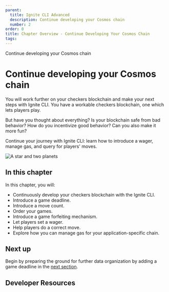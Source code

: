 ```yaml
---
parent:
  title: Ignite CLI Advanced
  description: Continue developing your Cosmos chain
  number: 2
order: 0
title: Chapter Overview - Continue Developing Your Cosmos Chain
tags:
---
```


<div class="tm-overline tm-rf-1 tm-lh-title tm-medium tm-muted">Continue developing your Cosmos chain</div>
<h1 class="mt-4 mb-6">Continue developing your Cosmos chain</h1>

You will work further on your checkers blockchain and make your next steps with Ignite CLI. You have a workable checkers blockchain, one which lets players play.

But have you thought about everything? Is your blockchain safe from bad behavior? How do you incentivize good behavior? Can you also make it more fun?

Continue your journey with Ignite CLI: learn how to introduce a wager, manage gas, and query for players' moves.

![A star and two planets](/lp-images/ida_dev_portal_lp_hero-02.png)

## In this chapter

<HighlightBox type="learning">

In this chapter, you will:

* Continuously develop your checkers blockchain with the Ignite CLI.
* Introduce a game deadline.
* Introduce a move count.
* Order your games.
* Introduce a game forfeiting mechanism.
* Let players set a wager.
* Help players do a correct move.
* Explore how you can manage gas for your application-specific chain.

</HighlightBox>

<card-module/>

## Next up

Begin by preparing the ground for further data organization by adding a game deadline in the [next section](./1-game-deadline.md).

## Developer Resources

<div v-for="resource in $themeConfig.resources">
  <Resource
    :title="resource.title"
    :description="resource.description"
    :links="resource.links"
    :image="resource.image"
    :large="true"
  />
  <br/>
</div>
